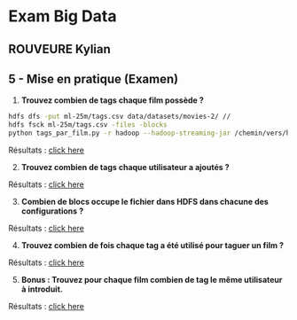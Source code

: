 # Exam Big Data
## ROUVEURE Kylian

## 5 - Mise en pratique (Examen)

1. **Trouvez combien de tags chaque film possède ?**

```bash
hdfs dfs -put ml-25m/tags.csv data/datasets/movies-2/ //
hdfs fsck ml-25m/tags.csv -files -blocks
python tags_par_film.py -r hadoop --hadoop-streaming-jar /chemin/vers/hadoop-streaming.jar hdfs:///data/datasets/movies-2/tags.csv -o hdfs:///chemin/sortie/tags_par_film
```

Résultats :
<a href="Exam-resultats/question-5.1.md" >click here</a>

2. **Trouvez combien de tags chaque utilisateur a ajoutés ?**

Résultats :
<a href="Exam-resultats/question-5.2.md" >click here</a>

3. **Combien de blocs occupe le fichier dans HDFS dans chacune des configurations ?**

Résultats :
<a href="Exam-resultats/question-5.3.md" >click here</a>

4. **Trouvez combien de fois chaque tag a été utilisé pour taguer un film ?**

Résultats :
<a href="Exam-resultats/question-5.4.md" >click here</a>

5. **Bonus : Trouvez pour chaque film combien de tag le même utilisateur à introduit.**

Résultats :
<a href="Exam-resultats/question-5.bonus.md" >click here</a>
